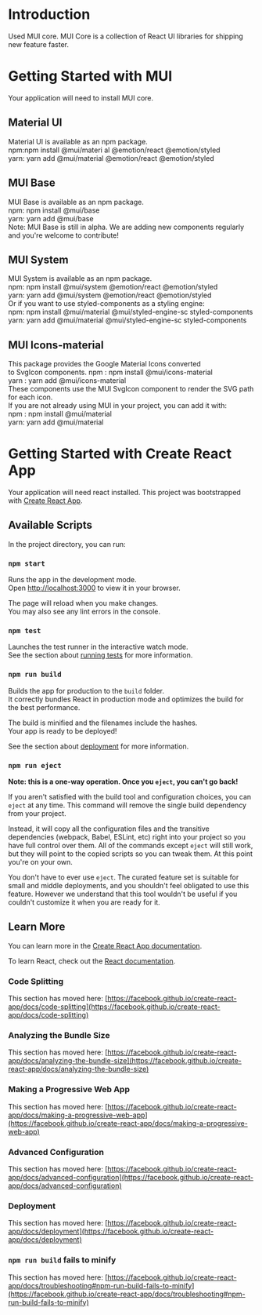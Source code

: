 # Introduction
Used MUI core. MUI Core is a collection of React UI libraries for shipping new feature faster. 

# Getting Started with MUI 
Your application will need to install MUI core.

## Material UI
Material UI is available as an npm package.\
npm:npm install @mui/materi al @emotion/react @emotion/styled\
yarn: yarn add @mui/material @emotion/react @emotion/styled

## MUI Base
MUI Base is available as an npm package.\
npm: npm install @mui/base\
yarn: yarn add @mui/base\
Note: MUI Base is still in alpha. We are adding new components regularly and you're welcome to contribute!

## MUI System
MUI System is available as an npm package.\
npm: npm install @mui/system @emotion/react @emotion/styled\
yarn: yarn add @mui/system @emotion/react @emotion/styled\
Or if you want to use styled-components as a styling engine:\
npm: npm install @mui/material @mui/styled-engine-sc styled-components\
yarn: yarn add @mui/material @mui/styled-engine-sc styled-components

## MUI Icons-material
This package provides the Google Material Icons converted to SvgIcon components.
npm : npm install @mui/icons-material\
yarn : yarn add @mui/icons-material\
These components use the MUI SvgIcon component to render the SVG path for each icon.\
If you are not already using MUI in your project, you can add it with:\
npm : npm install @mui/material\
yarn: yarn add @mui/material


# Getting Started with Create React App

Your application will need react installed.
This project was bootstrapped with [Create React App](https://github.com/facebook/create-react-app).


## Available Scripts

In the project directory, you can run:

### `npm start`

Runs the app in the development mode.\
Open [http://localhost:3000](http://localhost:3000) to view it in your browser.

The page will reload when you make changes.\
You may also see any lint errors in the console.

### `npm test`

Launches the test runner in the interactive watch mode.\
See the section about [running tests](https://facebook.github.io/create-react-app/docs/running-tests) for more information.

### `npm run build`

Builds the app for production to the `build` folder.\
It correctly bundles React in production mode and optimizes the build for the best performance.

The build is minified and the filenames include the hashes.\
Your app is ready to be deployed!

See the section about [deployment](https://facebook.github.io/create-react-app/docs/deployment) for more information.

### `npm run eject`

**Note: this is a one-way operation. Once you `eject`, you can't go back!**

If you aren't satisfied with the build tool and configuration choices, you can `eject` at any time. This command will remove the single build dependency from your project.

Instead, it will copy all the configuration files and the transitive dependencies (webpack, Babel, ESLint, etc) right into your project so you have full control over them. All of the commands except `eject` will still work, but they will point to the copied scripts so you can tweak them. At this point you're on your own.

You don't have to ever use `eject`. The curated feature set is suitable for small and middle deployments, and you shouldn't feel obligated to use this feature. However we understand that this tool wouldn't be useful if you couldn't customize it when you are ready for it.

## Learn More

You can learn more in the [Create React App documentation](https://facebook.github.io/create-react-app/docs/getting-started).

To learn React, check out the [React documentation](https://reactjs.org/).

### Code Splitting

This section has moved here: [https://facebook.github.io/create-react-app/docs/code-splitting](https://facebook.github.io/create-react-app/docs/code-splitting)

### Analyzing the Bundle Size

This section has moved here: [https://facebook.github.io/create-react-app/docs/analyzing-the-bundle-size](https://facebook.github.io/create-react-app/docs/analyzing-the-bundle-size)

### Making a Progressive Web App

This section has moved here: [https://facebook.github.io/create-react-app/docs/making-a-progressive-web-app](https://facebook.github.io/create-react-app/docs/making-a-progressive-web-app)

### Advanced Configuration

This section has moved here: [https://facebook.github.io/create-react-app/docs/advanced-configuration](https://facebook.github.io/create-react-app/docs/advanced-configuration)

### Deployment

This section has moved here: [https://facebook.github.io/create-react-app/docs/deployment](https://facebook.github.io/create-react-app/docs/deployment)

### `npm run build` fails to minify

This section has moved here: [https://facebook.github.io/create-react-app/docs/troubleshooting#npm-run-build-fails-to-minify](https://facebook.github.io/create-react-app/docs/troubleshooting#npm-run-build-fails-to-minify)
